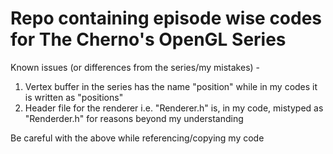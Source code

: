 # Repo containing episode wise codes for The Cherno's OpenGL Series

Known issues (or differences from the series/my mistakes) - 
1. Vertex buffer in the series has the name "position" while in my codes it is written as "positions"
2. Header file for the renderer i.e. "Renderer.h" is, in my code, mistyped as "Renderder.h" for reasons beyond my understanding

Be careful with the above while referencing/copying my code
